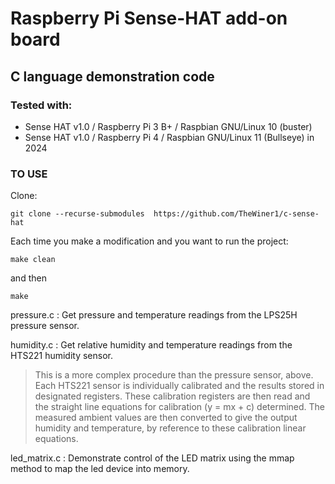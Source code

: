 # Raspberry Pi Sense-HAT add-on board

## C language demonstration code

### Tested with:  
- Sense HAT v1.0 / Raspberry Pi 3 B+ / Raspbian GNU/Linux 10 (buster)
- Sense HAT v1.0 / Raspberry Pi 4  / Raspbian GNU/Linux 11 (Bullseye) in 2024


### TO USE

Clone:
```
git clone --recurse-submodules  https://github.com/TheWiner1/c-sense-hat
```

Each time you make a modification and you want to run the project:
```
make clean
```
and then
```
make 
```


pressure.c : Get pressure and temperature readings from the LPS25H pressure sensor.

humidity.c : Get relative humidity and temperature readings from the HTS221 humidity sensor.

> This is a more complex procedure than the pressure sensor, above. Each HTS221 sensor is
individually calibrated and the results stored in designated registers. These calibration
registers are then read and the straight line equations for calibration (y = mx + c) determined.
The measured ambient values are then converted to give the output humidity and temperature,
by reference to these calibration linear equations.

led_matrix.c : Demonstrate control of the LED matrix using the mmap method to map the led device into memory.
